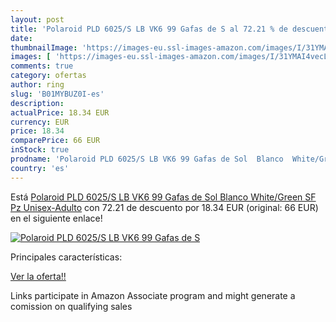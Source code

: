 ```yaml
---
layout: post
title: 'Polaroid PLD 6025/S LB VK6 99 Gafas de S al 72.21 % de descuento'
date: 
thumbnailImage: 'https://images-eu.ssl-images-amazon.com/images/I/31YMAI4vecL._SL200_.jpg'
images: [ 'https://images-eu.ssl-images-amazon.com/images/I/31YMAI4vecL._SL200_.jpg' ]
comments: true
category: ofertas
author: ring
slug: 'B01MYBUZ0I-es'
description:
actualPrice: 18.34 EUR
currency: EUR
price: 18.34
comparePrice: 66 EUR
inStock: true
prodname: 'Polaroid PLD 6025/S LB VK6 99 Gafas de Sol  Blanco  White/Green SF Pz   Unisex-Adulto'
country: 'es'
---
```


Está [Polaroid PLD 6025/S LB VK6 99 Gafas de Sol  Blanco  White/Green SF Pz   Unisex-Adulto](https://www.amazon.es/dp/B01MYBUZ0I/?tag=tolees-21) con 72.21 de descuento por 18.34 EUR (original: 66 EUR) en el siguiente enlace!

[![Polaroid PLD 6025/S LB VK6 99 Gafas de S](https://images-eu.ssl-images-amazon.com/images/I/31YMAI4vecL._SL200_.jpg)](https://www.amazon.es/dp/B01MYBUZ0I/?tag=tolees-21)

Principales características:


[Ver la oferta!!](https://www.amazon.es/dp/B01MYBUZ0I/?tag=tolees-21)

Links participate in Amazon Associate program and might generate a comission on qualifying sales



